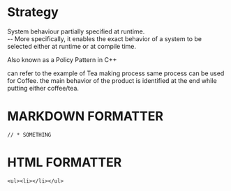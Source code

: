# Strategy
System behaviour partially specified at runtime. <br/>
-- More specifically, it enables the exact behavior of a system to be selected either at
runtime or at compile time.

Also known as a Policy Pattern in C++


can refer to the example of Tea making process same process can be used for Coffee.
the main behavior of the product is identified at the end while putting either coffee/tea.

# MARKDOWN FORMATTER
``// * SOMETHING`` 

# HTML FORMATTER
``<ul><li></li></ul>``